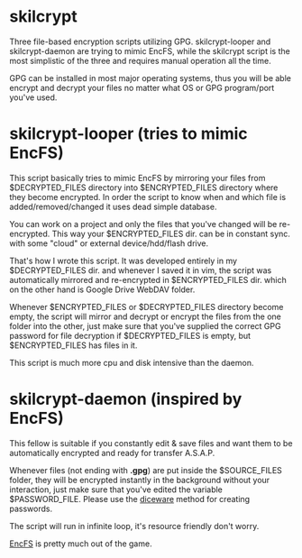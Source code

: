 # skilcrypt

Three file-based encryption scripts utilizing GPG. skilcrypt-looper and skilcrypt-daemon are trying to mimic EncFS, while the skilcrypt script is the most simplistic of the three and requires manual operation all the time.

GPG can be installed in most major operating systems, thus you will be able encrypt and decrypt your files no matter what OS or GPG program/port you've used.

# skilcrypt-looper (tries to mimic EncFS)
This script basically tries to mimic EncFS by mirroring your files from $DECRYPTED_FILES directory into $ENCRYPTED_FILES directory where they become encrypted. In order the script to know when and which file is added/removed/changed it uses dead simple database.

You can work on a project and only the files that you've changed will be re-encrypted. This way your $ENCRYPTED_FILES dir. can be in constant sync. with some "cloud" or external device/hdd/flash drive.

That's how I wrote this script. It was developed entirely in my $DECRYPTED_FILES dir. and whenever I saved it in vim, the script was automatically mirrored and re-encrypted in $ENCRYPTED_FILES dir. which on the other hand is Google Drive WebDAV folder.

Whenever $ENCRYPTED_FILES or $DECRYPTED_FILES directory become empty, the script will mirror and decrypt or encrypt the files from the one folder into the other, just make sure that you've supplied the correct GPG password for file decryption if $DECRYPTED_FILES is empty, but $ENCRYPTED_FILES has files in it.

This script is much more cpu and disk intensive than the daemon.

# skilcrypt-daemon (inspired by EncFS)
This fellow is suitable if you constantly edit & save files and want them to be automatically encrypted and ready for transfer A.S.A.P.

Whenever files (not ending with **.gpg**) are put inside the $SOURCE_FILES folder, they will be encrypted instantly in the background without your interaction, just make sure that you've edited the variable $PASSWORD_FILE. Please use the [diceware](https://en.wikipedia.org/wiki/Diceware) method for creating passwords.

The script will run in infinite loop, it's resource friendly don't worry.


[EncFS](https://defuse.ca/audits/encfs.htm) is pretty much out of the game.
